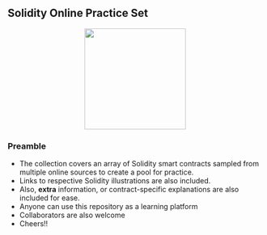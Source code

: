 ## Solidity Online Practice Set
<div align="center">
<img width=200 height=200 src="https://user-images.githubusercontent.com/77758884/156876700-2967a25d-56e2-4664-a9e6-53f88503f517.png">
</div>

### Preamble
- The collection covers an array of Solidity smart contracts sampled from multiple online sources to create a pool for practice.
- Links to respective Solidity illustrations are also included.
- Also, **extra** information, or contract-specific explanations are also included for ease.
- Anyone can use this repository as a learning platform
- Collaborators are also welcome
- Cheers!!
